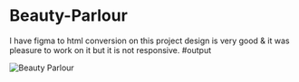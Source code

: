 # Beauty-Parlour
I have figma to html conversion on this project design is very good &amp; it was pleasure to work on it but it is not
responsive.
#output

![Beauty Parlour ](https://github.com/Noorislam-51/Beauty-Parlour/assets/172569034/c27fe5b4-3504-4fb6-96c8-95084ebfeec8)

